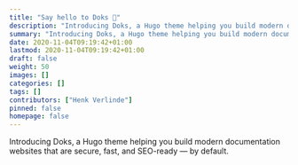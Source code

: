 ```yaml
---
title: "Say hello to Doks 👋"
description: "Introducing Doks, a Hugo theme helping you build modern documentation websites that are secure, fast, and SEO-ready — by default."
summary: "Introducing Doks, a Hugo theme helping you build modern documentation websites that are secure, fast, and SEO-ready — by default."
date: 2020-11-04T09:19:42+01:00
lastmod: 2020-11-04T09:19:42+01:00
draft: false
weight: 50
images: []
categories: []
tags: []
contributors: ["Henk Verlinde"]
pinned: false
homepage: false
---
```


Introducing Doks, a Hugo theme helping you build modern documentation websites that are secure, fast, and SEO-ready — by default.
